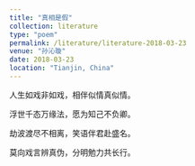 ```yaml
---
title: "真相是假"
collection: literature
type: "poem"
permalink: /literature/literature-2018-03-23
venue: "孙沁璇"
date: 2018-03-23
location: "Tianjin, China"
---
```


人生如戏非如戏，相伴似情真似情。

浮世千态万缘法，愿为知己不负卿。

劫波渡尽不相离，笑语伴君赴盛名。

莫向戏言辨真伪，分明勉力共长行。
